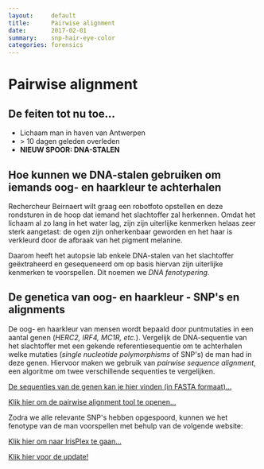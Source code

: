 ```yaml
---
layout:     default
title:      Pairwise alignment
date:       2017-02-01
summary:    snp-hair-eye-color
categories: forensics
---
```


# Pairwise alignment

## De feiten tot nu toe...

- Lichaam man in haven van Antwerpen
- \> 10 dagen geleden overleden
- **NIEUW SPOOR: DNA-STALEN**

## Hoe kunnen we DNA-stalen gebruiken om iemands oog- en haarkleur te achterhalen

Rechercheur Beirnaert wilt graag een robotfoto opstellen en deze rondsturen in de hoop dat iemand het slachtoffer zal herkennen. Omdat het lichaam al zo lang in het water lag, zijn zijn uiterlijke kenmerken helaas zeer sterk aangetast: de ogen zijn onherkenbaar geworden en het haar is verkleurd door de afbraak van het pigment melanine.

Daarom heeft het autopsie lab enkele DNA-stalen van het slachtoffer geëxtraheerd en gesequeneerd om op basis hiervan zijn uiterlijke kenmerken te voorspellen. Dit noemen we *DNA fenotypering*.

## De genetica van oog- en haarkleur - SNP's en alignments

De oog- en haarkleur van mensen wordt bepaald door puntmutaties in een aantal genen (*HERC2, IRF4, MC1R, etc.*). Vergelijk de DNA-sequentie van het slachtoffer met een gekende referentiesequentie om te achterhalen welke mutaties (*single nucleotide polymorphisms* of SNP's) de man had in deze genen. Hiervoor maken we gebruik van *pairwise sequence alignment*, een algoritme om twee verschillende sequenties te vergelijken. 

[De sequenties van de genen kan je hier vinden (in FASTA formaat)...](https://biodatamining.github.io/BioCluedo/data/pairwise_alignment_data.zip)

[Klik hier om de pairwise alignment tool te openen...](https://www.ebi.ac.uk/Tools/psa/emboss_needle/nucleotide.html)

Zodra we alle relevante SNP's hebben opgespoord, kunnen we het fenotype van de man voorspellen met behulp van de volgende website:

[Klik hier om naar IrisPlex te gaan...](http://hirisplex.erasmusmc.nl/)

[Klik hier voor de update!](https://biodatamining.github.io/BioCluedo/blast)
